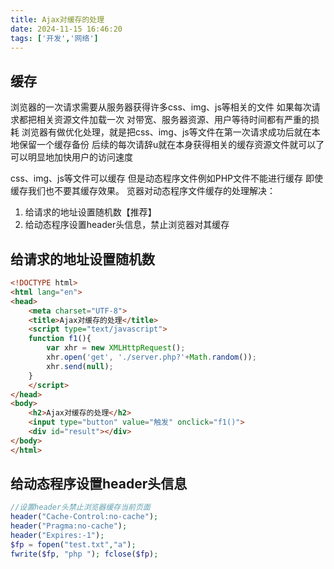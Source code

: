 ```yaml
---
title: Ajax对缓存的处理
date: 2024-11-15 16:46:20
tags: ['开发','网络']
---
```


## 缓存
浏览器的一次请求需要从服务器获得许多css、img、js等相关的文件
如果每次请求都把相关资源文件加载一次
对带宽、服务器资源、用户等待时间都有严重的损耗
浏览器有做优化处理，就是把css、img、js等文件在第一次请求成功后就在本地保留一个缓存备份
后续的每次请辞u就在本身获得相关的缓存资源文件就可以了
可以明显地加快用户的访问速度

css、img、js等文件可以缓存
但是动态程序文件例如PHP文件不能进行缓存
即使缓存我们也不要其缓存效果。
览器对动态程序文件缓存的处理解决：

1. 给请求的地址设置随机数【推荐】
2. 给动态程序设置header头信息，禁止浏览器对其缓存

## 给请求的地址设置随机数
```html
<!DOCTYPE html> 
<html lang="en"> 
<head>     
    <meta charset="UTF-8">     
    <title>Ajax对缓存的处理</title>     
    <script type="text/javascript">         
    function f1(){        
        var xhr = new XMLHttpRequest();      
        xhr.open('get', './server.php?'+Math.random());             
        xhr.send(null);         
    }     
    </script> 
</head> 
<body>     
    <h2>Ajax对缓存的处理</h2>     
    <input type="button" value="触发" onclick="f1()">     
    <div id="result"></div> 
</body> 
</html>
```

## 给动态程序设置header头信息
```php
//设置header头禁止浏览器缓存当前页面 
header("Cache-Control:no-cache"); 
header("Pragma:no-cache"); 
header("Expires:-1"); 
$fp = fopen("test.txt","a"); 
fwrite($fp, "php "); fclose($fp);
```